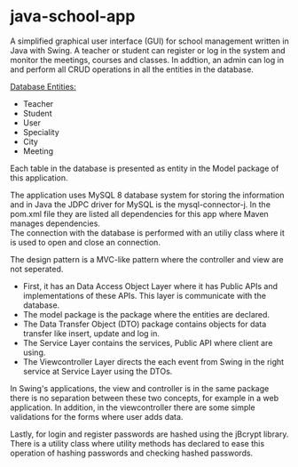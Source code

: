 # java-school-app

A simplified graphical user interface (GUI) for school management written in Java with Swing. A teacher or student can register or log in the system and
monitor the meetings, courses and classes. In addtion, an admin can log in and perform all CRUD operations in all the entities in the database.

<ins>Database Entities:</ins><br>
* Teacher
* Student
* User
* Speciality
* City
* Meeting


Each table in the database is presented as entity in the Model package of this application.


The application uses MySQL 8 database system for storing the information and in Java the JDPC driver for MySQL is the mysql-connector-j. In the pom.xml file they are listed all dependencies for this app where Maven manages dependencies.<br>
The connection with the database is performed with an utiliy class where it is used to open and close an connection.

The design pattern is a MVC-like pattern where the controller and view are not seperated.
* First, it has an Data Access Object Layer where it has Public APIs and implementations of these APIs. This layer is communicate with the database.
* The model package is the package where the entities are declared.
* The Data Transfer Object (DTO) package contains objects for data transfer like insert, update and log in.
* The Service Layer contains the services, Public API where client are using.
* The Viewcontroller Layer directs the each event from Swing in the right service at Service Layer using the DTOs.

In Swing's applications, the view and controller is in the same package there is no separation between these two concepts, for example
in a web application.
In addition, in the viewcontroller there are some simple validations for the forms where user adds data.

Lastly, for login and register passwords are hashed using the jBcrypt library. There is a utility class where utility methods has declared to ease this operation
of hashing passwords and checking hashed passwords.
